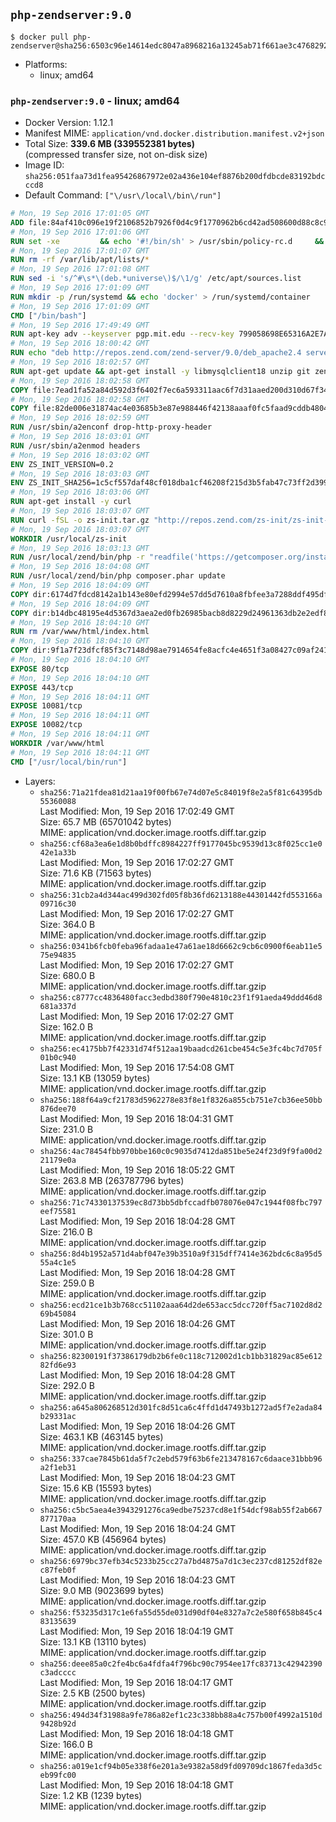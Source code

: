 ## `php-zendserver:9.0`

```console
$ docker pull php-zendserver@sha256:6503c96e14614edc8047a8968216a13245ab71f661ae3c4768292cfbc04c4823
```

-	Platforms:
	-	linux; amd64

### `php-zendserver:9.0` - linux; amd64

-	Docker Version: 1.12.1
-	Manifest MIME: `application/vnd.docker.distribution.manifest.v2+json`
-	Total Size: **339.6 MB (339552381 bytes)**  
	(compressed transfer size, not on-disk size)
-	Image ID: `sha256:051faa73d1fea95426867972e02a436e104ef8876b200dfdbcde83192bdcccd8`
-	Default Command: `["\/usr\/local\/bin\/run"]`

```dockerfile
# Mon, 19 Sep 2016 17:01:05 GMT
ADD file:84af410c096e19f2106852b7926f0d4c9f1770962b6cd42ad508600d88c8c975 in / 
# Mon, 19 Sep 2016 17:01:06 GMT
RUN set -xe 		&& echo '#!/bin/sh' > /usr/sbin/policy-rc.d 	&& echo 'exit 101' >> /usr/sbin/policy-rc.d 	&& chmod +x /usr/sbin/policy-rc.d 		&& dpkg-divert --local --rename --add /sbin/initctl 	&& cp -a /usr/sbin/policy-rc.d /sbin/initctl 	&& sed -i 's/^exit.*/exit 0/' /sbin/initctl 		&& echo 'force-unsafe-io' > /etc/dpkg/dpkg.cfg.d/docker-apt-speedup 		&& echo 'DPkg::Post-Invoke { "rm -f /var/cache/apt/archives/*.deb /var/cache/apt/archives/partial/*.deb /var/cache/apt/*.bin || true"; };' > /etc/apt/apt.conf.d/docker-clean 	&& echo 'APT::Update::Post-Invoke { "rm -f /var/cache/apt/archives/*.deb /var/cache/apt/archives/partial/*.deb /var/cache/apt/*.bin || true"; };' >> /etc/apt/apt.conf.d/docker-clean 	&& echo 'Dir::Cache::pkgcache ""; Dir::Cache::srcpkgcache "";' >> /etc/apt/apt.conf.d/docker-clean 		&& echo 'Acquire::Languages "none";' > /etc/apt/apt.conf.d/docker-no-languages 		&& echo 'Acquire::GzipIndexes "true"; Acquire::CompressionTypes::Order:: "gz";' > /etc/apt/apt.conf.d/docker-gzip-indexes 		&& echo 'Apt::AutoRemove::SuggestsImportant "false";' > /etc/apt/apt.conf.d/docker-autoremove-suggests
# Mon, 19 Sep 2016 17:01:07 GMT
RUN rm -rf /var/lib/apt/lists/*
# Mon, 19 Sep 2016 17:01:08 GMT
RUN sed -i 's/^#\s*\(deb.*universe\)$/\1/g' /etc/apt/sources.list
# Mon, 19 Sep 2016 17:01:09 GMT
RUN mkdir -p /run/systemd && echo 'docker' > /run/systemd/container
# Mon, 19 Sep 2016 17:01:09 GMT
CMD ["/bin/bash"]
# Mon, 19 Sep 2016 17:49:49 GMT
RUN apt-key adv --keyserver pgp.mit.edu --recv-key 799058698E65316A2E7A4FF42EAE1437F7D2C623
# Mon, 19 Sep 2016 18:00:42 GMT
RUN echo "deb http://repos.zend.com/zend-server/9.0/deb_apache2.4 server non-free" >> /etc/apt/sources.list.d/zend-server.list
# Mon, 19 Sep 2016 18:02:57 GMT
RUN apt-get update && apt-get install -y libmysqlclient18 unzip git zend-server-php-7.0 && /usr/local/zend/bin/zendctl.sh stop
# Mon, 19 Sep 2016 18:02:58 GMT
COPY file:7ead1fa52a84d592d3f6402f7ec6a593311aac6f7d31aaed200d310d67f34d54 in /etc/ 
# Mon, 19 Sep 2016 18:02:58 GMT
COPY file:82de006e31874ac4e03685b3e87e988446f42138aaaf0fc5faad9cddb48040ba in /etc/apache2/conf-available 
# Mon, 19 Sep 2016 18:02:59 GMT
RUN /usr/sbin/a2enconf drop-http-proxy-header
# Mon, 19 Sep 2016 18:03:01 GMT
RUN /usr/sbin/a2enmod headers
# Mon, 19 Sep 2016 18:03:02 GMT
ENV ZS_INIT_VERSION=0.2
# Mon, 19 Sep 2016 18:03:03 GMT
ENV ZS_INIT_SHA256=1c5cf557daf48cf018dba1cf46208f215d3b5fab47c73ff2d39988581ebd6932
# Mon, 19 Sep 2016 18:03:06 GMT
RUN apt-get install -y curl
# Mon, 19 Sep 2016 18:03:07 GMT
RUN curl -fSL -o zs-init.tar.gz "http://repos.zend.com/zs-init/zs-init-docker-${ZS_INIT_VERSION}.tar.gz"     && echo "${ZS_INIT_SHA256} *zs-init.tar.gz" | sha256sum -c -     && mkdir /usr/local/zs-init     && tar xzf zs-init.tar.gz --strip-components=1 -C /usr/local/zs-init     && rm zs-init.tar.gz
# Mon, 19 Sep 2016 18:03:07 GMT
WORKDIR /usr/local/zs-init
# Mon, 19 Sep 2016 18:03:13 GMT
RUN /usr/local/zend/bin/php -r "readfile('https://getcomposer.org/installer');" | /usr/local/zend/bin/php
# Mon, 19 Sep 2016 18:04:08 GMT
RUN /usr/local/zend/bin/php composer.phar update
# Mon, 19 Sep 2016 18:04:09 GMT
COPY dir:6174d7fdcd8142a1b143e80efd2994e57dd5d7610a8fbfee3a7288ddf495dfdf in /usr/local/bin 
# Mon, 19 Sep 2016 18:04:09 GMT
COPY dir:b14dbc48195e4d5367d3aea2ed0fb26985bacb8d8229d24961363db2e2edf8f0 in /usr/local/zend/var/plugins/ 
# Mon, 19 Sep 2016 18:04:10 GMT
RUN rm /var/www/html/index.html
# Mon, 19 Sep 2016 18:04:10 GMT
COPY dir:9f1a7f23dfcf85f3c7148d98ae7914654fe8acfc4e4651f3a08427c09af24198 in /var/www/html 
# Mon, 19 Sep 2016 18:04:10 GMT
EXPOSE 80/tcp
# Mon, 19 Sep 2016 18:04:10 GMT
EXPOSE 443/tcp
# Mon, 19 Sep 2016 18:04:11 GMT
EXPOSE 10081/tcp
# Mon, 19 Sep 2016 18:04:11 GMT
EXPOSE 10082/tcp
# Mon, 19 Sep 2016 18:04:11 GMT
WORKDIR /var/www/html
# Mon, 19 Sep 2016 18:04:11 GMT
CMD ["/usr/local/bin/run"]
```

-	Layers:
	-	`sha256:71a21fdea81d21aa19f00fb67e74d07e5c84019f8e2a5f81c64395db55360088`  
		Last Modified: Mon, 19 Sep 2016 17:02:49 GMT  
		Size: 65.7 MB (65701042 bytes)  
		MIME: application/vnd.docker.image.rootfs.diff.tar.gzip
	-	`sha256:cf68a3ea6e1d8b0bdffc8984227ff9177045bc9539d13c8f025cc1e042e1a33b`  
		Last Modified: Mon, 19 Sep 2016 17:02:27 GMT  
		Size: 71.6 KB (71563 bytes)  
		MIME: application/vnd.docker.image.rootfs.diff.tar.gzip
	-	`sha256:31cb2a4d344ac499d302fd05f8b36fd6213188e44301442fd553166a09716c30`  
		Last Modified: Mon, 19 Sep 2016 17:02:27 GMT  
		Size: 364.0 B  
		MIME: application/vnd.docker.image.rootfs.diff.tar.gzip
	-	`sha256:0341b6fcb0feba96fadaa1e47a61ae18d6662c9cb6c0900f6eab11e575e94835`  
		Last Modified: Mon, 19 Sep 2016 17:02:27 GMT  
		Size: 680.0 B  
		MIME: application/vnd.docker.image.rootfs.diff.tar.gzip
	-	`sha256:c8777cc4836480facc3edbd380f790e4810c23f1f91aeda49ddd46d8681a337d`  
		Last Modified: Mon, 19 Sep 2016 17:02:27 GMT  
		Size: 162.0 B  
		MIME: application/vnd.docker.image.rootfs.diff.tar.gzip
	-	`sha256:ec4175bb7f42331d74f512aa19baadcd261cbe454c5e3fc4bc7d705f01b0c940`  
		Last Modified: Mon, 19 Sep 2016 17:54:08 GMT  
		Size: 13.1 KB (13059 bytes)  
		MIME: application/vnd.docker.image.rootfs.diff.tar.gzip
	-	`sha256:188f64a9cf21783d5962278e83f8e1f8326a855cb751e7cb36ee50bb876dee70`  
		Last Modified: Mon, 19 Sep 2016 18:04:31 GMT  
		Size: 231.0 B  
		MIME: application/vnd.docker.image.rootfs.diff.tar.gzip
	-	`sha256:4ac78454fbb970bbe160c0c9035d7412da851be5e24f23d9f9fa00d221179e0a`  
		Last Modified: Mon, 19 Sep 2016 18:05:22 GMT  
		Size: 263.8 MB (263787796 bytes)  
		MIME: application/vnd.docker.image.rootfs.diff.tar.gzip
	-	`sha256:71c74330137539ec8d73bb5dbfccadfb078076e047c1944f08fbc797eef75581`  
		Last Modified: Mon, 19 Sep 2016 18:04:28 GMT  
		Size: 216.0 B  
		MIME: application/vnd.docker.image.rootfs.diff.tar.gzip
	-	`sha256:8d4b1952a571d4abf047e39b3510a9f315dff7414e362bdc6c8a95d555a4c1e5`  
		Last Modified: Mon, 19 Sep 2016 18:04:28 GMT  
		Size: 259.0 B  
		MIME: application/vnd.docker.image.rootfs.diff.tar.gzip
	-	`sha256:ecd21ce1b3b768cc51102aaa64d2de653acc5dcc720ff5ac7102d8d269b45084`  
		Last Modified: Mon, 19 Sep 2016 18:04:26 GMT  
		Size: 301.0 B  
		MIME: application/vnd.docker.image.rootfs.diff.tar.gzip
	-	`sha256:82300191f37386179db2b6fe0c118c712002d1cb1bb31829ac85e61282fd6e93`  
		Last Modified: Mon, 19 Sep 2016 18:04:28 GMT  
		Size: 292.0 B  
		MIME: application/vnd.docker.image.rootfs.diff.tar.gzip
	-	`sha256:a645a806268512d301fc8d51ca6c4ffd1d47493b1272ad5f7e2ada84b29331ac`  
		Last Modified: Mon, 19 Sep 2016 18:04:26 GMT  
		Size: 463.1 KB (463145 bytes)  
		MIME: application/vnd.docker.image.rootfs.diff.tar.gzip
	-	`sha256:337cae7845b61da5f7c2ebd579f63b6fe213478167c6daace31bbb96a2f1eb31`  
		Last Modified: Mon, 19 Sep 2016 18:04:23 GMT  
		Size: 15.6 KB (15593 bytes)  
		MIME: application/vnd.docker.image.rootfs.diff.tar.gzip
	-	`sha256:c5bc5aea4e3943291276ca9edbe75237cd8e1f54dcf98ab55f2ab667877170aa`  
		Last Modified: Mon, 19 Sep 2016 18:04:24 GMT  
		Size: 457.0 KB (456964 bytes)  
		MIME: application/vnd.docker.image.rootfs.diff.tar.gzip
	-	`sha256:6979bc37efb34c5233b25cc27a7bd4875a7d1c3ec237cd81252df82ec87feb0f`  
		Last Modified: Mon, 19 Sep 2016 18:04:23 GMT  
		Size: 9.0 MB (9023699 bytes)  
		MIME: application/vnd.docker.image.rootfs.diff.tar.gzip
	-	`sha256:f53235d317c1e6fa55d55de031d90df04e8327a7c2e580f658b845c483135639`  
		Last Modified: Mon, 19 Sep 2016 18:04:19 GMT  
		Size: 13.1 KB (13110 bytes)  
		MIME: application/vnd.docker.image.rootfs.diff.tar.gzip
	-	`sha256:deee85a0c2fe4bc6a4fdfa4f796bc90c7954ee17fc83713c42942390c3adcccc`  
		Last Modified: Mon, 19 Sep 2016 18:04:17 GMT  
		Size: 2.5 KB (2500 bytes)  
		MIME: application/vnd.docker.image.rootfs.diff.tar.gzip
	-	`sha256:494d34f31988a9fe786a82ef1c23c338bb88a4c757b00f4992a1510d9428b92d`  
		Last Modified: Mon, 19 Sep 2016 18:04:18 GMT  
		Size: 166.0 B  
		MIME: application/vnd.docker.image.rootfs.diff.tar.gzip
	-	`sha256:a019e1cf94b05e338f6e201a3e9382a58d9fd09709dc1867feda3d5ceb99fc00`  
		Last Modified: Mon, 19 Sep 2016 18:04:18 GMT  
		Size: 1.2 KB (1239 bytes)  
		MIME: application/vnd.docker.image.rootfs.diff.tar.gzip
